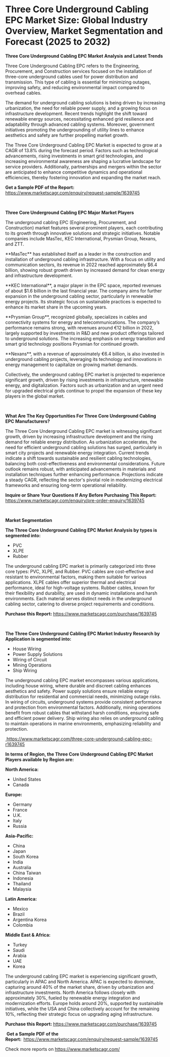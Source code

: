 <p><h1>Three Core Underground Cabling EPC Market Size: Global Industry Overview, Market Segmentation and Forecast (2025 to 2032)</h1></p><p><strong>Three Core Underground Cabling EPC Market Analysis and Latest Trends</strong></p>
<p><p>Three Core Underground Cabling EPC refers to the Engineering, Procurement, and Construction services focused on the installation of three-core underground cables used for power distribution and transmission. This type of cabling is essential for minimizing outages, improving safety, and reducing environmental impact compared to overhead cables. </p><p>The demand for underground cabling solutions is being driven by increasing urbanization, the need for reliable power supply, and a growing focus on infrastructure development. Recent trends highlight the shift toward renewable energy sources, necessitating enhanced grid resilience and adaptability through advanced cabling systems. Moreover, government initiatives promoting the undergrounding of utility lines to enhance aesthetics and safety are further propelling market growth.</p><p>The Three Core Underground Cabling EPC Market is expected to grow at a CAGR of 13.8% during the forecast period. Factors such as technological advancements, rising investments in smart grid technologies, and increasing environmental awareness are shaping a lucrative landscape for service providers. Additionally, partnerships and mergers within the sector are anticipated to enhance competitive dynamics and operational efficiencies, thereby fostering innovation and expanding the market reach.</p></p>
<p><strong>Get a Sample PDF of the Report:&nbsp;</strong> <a href="https://www.marketscagr.com/enquiry/request-sample/1639745?utm_campaign=2467&utm_medium=2&utm_source=Github&utm_content=ia&utm_term=07042025&utm_id=three-core-underground-cabling-epc">https://www.marketscagr.com/enquiry/request-sample/1639745</a></p>
<p>&nbsp;</p>
<p><strong>Three Core Underground Cabling EPC Major Market Players</strong></p>
<p><p>The underground cabling EPC (Engineering, Procurement, and Construction) market features several prominent players, each contributing to its growth through innovative solutions and strategic initiatives. Notable companies include MasTec, KEC International, Prysmian Group, Nexans, and ZTT.</p><p>**MasTec** has established itself as a leader in the construction and installation of underground cabling infrastructure. With a focus on utility and communication sectors, its revenue in 2022 reached approximately $6.4 billion, showing robust growth driven by increased demand for clean energy and infrastructure development.</p><p>**KEC International**, a major player in the EPC space, reported revenues of about $1.6 billion in the last financial year. The company aims for further expansion in the underground cabling sector, particularly in renewable energy projects. Its strategic focus on sustainable practices is expected to enhance its market share in the upcoming years.</p><p>**Prysmian Group**, recognized globally, specializes in cables and connectivity systems for energy and telecommunications. The company’s performance remains strong, with revenues around €12 billion in 2022, largely supported by investments in R&D and new product offerings tailored to underground solutions. The increasing emphasis on energy transition and smart grid technology positions Prysmian for continued growth.</p><p>**Nexans**, with a revenue of approximately €6.4 billion, is also invested in underground cabling projects, leveraging its technology and innovations in energy management to capitalize on growing market demands.</p><p>Collectively, the underground cabling EPC market is projected to experience significant growth, driven by rising investments in infrastructure, renewable energy, and digitalization. Factors such as urbanization and an urgent need for upgraded electrical grids continue to propel the expansion of these key players in the global market.</p></p>
<p>&nbsp;</p>
<p><strong>What Are The Key Opportunities For Three Core Underground Cabling EPC Manufacturers?</strong></p>
<p><p>The Three Core Underground Cabling EPC market is witnessing significant growth, driven by increasing infrastructure development and the rising demand for reliable energy distribution. As urbanization accelerates, the need for efficient underground cabling solutions has surged, particularly in smart city projects and renewable energy integration. Current trends indicate a shift towards sustainable and resilient cabling technologies, balancing both cost-effectiveness and environmental considerations. Future outlook remains robust, with anticipated advancements in materials and installation techniques further enhancing performance. Projections indicate a steady CAGR, reflecting the sector's pivotal role in modernizing electrical frameworks and ensuring long-term operational reliability.</p></p>
<p><strong>Inquire or Share Your Questions If Any Before Purchasing This Report:</strong> <a href="https://www.marketscagr.com/enquiry/pre-order-enquiry/1639745?utm_campaign=2467&utm_medium=2&utm_source=Github&utm_content=ia&utm_term=07042025&utm_id=three-core-underground-cabling-epc">https://www.marketscagr.com/enquiry/pre-order-enquiry/1639745</a></p>
<p>&nbsp;</p>
<p><strong>Market Segmentation</strong></p>
<p><strong>The Three Core Underground Cabling EPC Market Analysis by types is segmented into:</strong></p>
<p><ul><li>PVC</li><li>XLPE</li><li>Rubber</li></ul></p>
<p><p>The underground cabling EPC market is primarily categorized into three core types: PVC, XLPE, and Rubber. PVC cables are cost-effective and resistant to environmental factors, making them suitable for various applications. XLPE cables offer superior thermal and electrical performance, ideal for high-voltage systems. Rubber cables, known for their flexibility and durability, are used in dynamic installations and harsh environments. Each material serves distinct needs in the underground cabling sector, catering to diverse project requirements and conditions.</p></p>
<p><strong>Purchase this Report:&nbsp;</strong><a href="https://www.marketscagr.com/purchase/1639745?utm_campaign=2467&utm_medium=2&utm_source=Github&utm_content=ia&utm_term=07042025&utm_id=three-core-underground-cabling-epc">https://www.marketscagr.com/purchase/1639745</a></p>
<p>&nbsp;</p>
<p><strong>The Three Core Underground Cabling EPC Market Industry Research by Application is segmented into:</strong></p>
<p><ul><li>House Wiring</li><li>Power Supply Solutions</li><li>Wiring of Circuit</li><li>Mining Operations</li><li>Ship Wiring</li></ul></p>
<p><p>The underground cabling EPC market encompasses various applications, including house wiring, where durable and discreet cabling enhances aesthetics and safety. Power supply solutions ensure reliable energy distribution for residential and commercial needs, minimizing outage risks. In wiring of circuits, underground systems provide consistent performance and protection from environmental factors. Additionally, mining operations benefit from robust cables that withstand harsh conditions, ensuring safe and efficient power delivery. Ship wiring also relies on underground cabling to maintain operations in marine environments, emphasizing reliability and protection.</p></p>
<p><a href="https://www.marketscagr.com/three-core-underground-cabling-epc-r1639745?utm_campaign=2467&utm_medium=2&utm_source=Github&utm_content=ia&utm_term=07042025&utm_id=three-core-underground-cabling-epc">&nbsp;https://www.marketscagr.com/three-core-underground-cabling-epc-r1639745</a></p>
<p><strong>In terms of Region, the Three Core Underground Cabling EPC Market Players available by Region are:</strong></p>
<p>
    <p> <strong> North America: </strong>
        <ul>
            <li>United States</li>
            <li>Canada</li>
        </ul>
        </p> 
    <p> <strong> Europe: </strong>
        <ul>
            <li>Germany</li>
            <li>France</li>
            <li>U.K.</li>
            <li>Italy</li>
            <li>Russia</li>
        </ul>
        </p> 
    <p> <strong> Asia-Pacific: </strong>
        <ul>
            <li>China</li>
            <li>Japan</li>
            <li>South Korea</li>
            <li>India</li>
            <li>Australia</li>
            <li>China Taiwan</li>
            <li>Indonesia</li>
            <li>Thailand</li>
            <li>Malaysia</li>
        </ul>
        </p> 
    <p> <strong> Latin America: </strong>
        <ul>
            <li>Mexico</li>
            <li>Brazil</li>
            <li>Argentina Korea</li>
            <li>Colombia</li>
        </ul>
        </p> 
    <p> <strong> Middle East & Africa: </strong>
        <ul>
            <li>Turkey</li>
            <li>Saudi</li>
            <li>Arabia</li>
            <li>UAE</li>
            <li>Korea</li>
        </ul>
    </p>
    </p>
<p><p>The underground cabling EPC market is experiencing significant growth, particularly in APAC and North America. APAC is expected to dominate, capturing around 40% of the market share, driven by urbanization and infrastructure investments. North America follows closely with approximately 30%, fueled by renewable energy integration and modernization efforts. Europe holds around 20%, supported by sustainable initiatives, while the USA and China collectively account for the remaining 10%, reflecting their strategic focus on upgrading aging infrastructure.</p></p>
<p><strong>Purchase this Report: </strong><a href="https://www.marketscagr.com/purchase/1639745?utm_campaign=2467&utm_medium=2&utm_source=Github&utm_content=ia&utm_term=07042025&utm_id=three-core-underground-cabling-epc">https://www.marketscagr.com/purchase/1639745</a></p>
<p>&nbsp;<strong>Get a Sample PDF of the Report:&nbsp;&nbsp;</strong><a href="https://www.marketscagr.com/enquiry/request-sample/1639745?utm_campaign=2467&utm_medium=2&utm_source=Github&utm_content=ia&utm_term=07042025&utm_id=three-core-underground-cabling-epc">https://www.marketscagr.com/enquiry/request-sample/1639745</a></p>
<p><strong></strong></p>
<p>Check more reports on <a href="https://www.marketscagr.com/?utm_campaign=2467&utm_medium=2&utm_source=Github&utm_content=ia&utm_term=07042025&utm_id=three-core-underground-cabling-epc">https://www.marketscagr.com/</a></p>